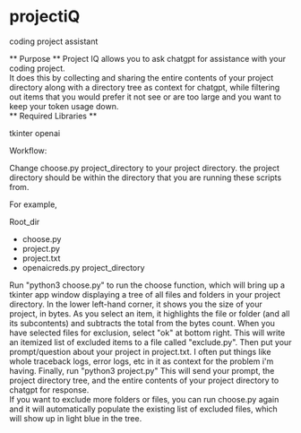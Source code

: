 # projectiQ
coding project assistant

** Purpose ** 
Project IQ allows you to ask chatgpt for assistance with your coding project.  
It does this by collecting and sharing the entire contents of your project directory along with a directory tree as context for chatgpt, while filtering out items that you would prefer it not see or are too large and you want to keep your token usage down.  
** Required Libraries **

tkinter
openai

Workflow:

Change choose.py project_directory to your project directory.  the project directory should be within the directory that you are running these scripts from. 

For example, 

Root_dir 
- choose.py
- project.py
- project.txt
- openaicreds.py
  project_directory

Run "python3 choose.py" to run the choose function, which will bring up a tkinter app window displaying a tree of all files and folders in your project directory.  In the lower left-hand corner, it shows you the size of your project, in bytes.  As you select an item, it highlights the file or folder (and all its subcontents) and subtracts the total from the bytes count.  When you have selected files for exclusion, select "ok" at bottom right.  This will write an itemized list of excluded items to a file called "exclude.py".  Then put your prompt/question about your project in project.txt.  I often put things like whole traceback logs, error logs, etc in it as context for the problem i'm having.  Finally, run "python3 project.py"  This will send your prompt, the project directory tree, and the entire contents of your project directory to chatgpt for response.  
If you want to exclude more folders or files, you can run choose.py again and it will automatically populate the existing list of excluded files, which will show up in light blue in the tree.


